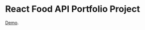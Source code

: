 #  React Food API Portfolio Project

[Demo](https://Medvedev-Savelii.github.io/React-Food-API-Project).

